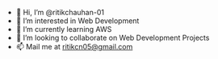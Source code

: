 - 👋 Hi, I’m @ritikchauhan-01
- 👀 I’m interested in Web Development
- 🌱 I’m currently learning AWS
- 💞️ I’m looking to collaborate on Web Development Projects
- 📫 Mail me at ritikcn05@gmail.com

<!---
ritikchauhan-01/ritikchauhan-01 is a ✨ special ✨ repository because its `README.md` (this file) appears on your GitHub profile.
You can click the Preview link to take a look at your changes.
--->
